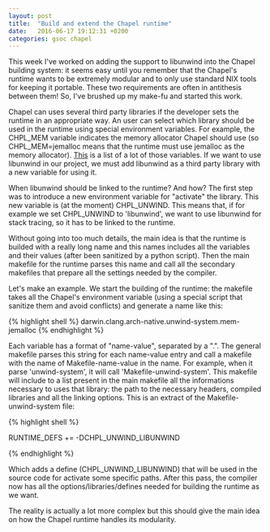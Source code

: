 ```yaml
---
layout: post
title:  "Build and extend the Chapel runtime"
date:   2016-06-17 19:12:31 +0200
categories: gsoc chapel
---
```


This week I've worked on adding the support to libunwind into the Chapel building system: it seems easy until you remember that the Chapel's runtime wants to be extremely modular and to only use standard NIX tools for keeping it portable.<!--more--> These two requirements are often in antithesis between them! So, I've brushed up my make-fu and started this work.

Chapel can uses several third party libraries if the developer sets the runtime in an appropriate way. An user can select which library should be used in the runtime using special environment variables. For example, the CHPL_MEM variable indicates the memory allocator Chapel should use (so CHPL_MEM=jemalloc means that the runtime must use jemalloc as the memory allocator). [This](http://chapel.cray.com/docs/latest/usingchapel/chplenv.html) is a list of a lot of those variables. If we want to use libunwind in our project, we must add libunwind as a third party library with a new variable for using it.

When libunwind should be linked to the runtime? And how? The first step was to introduce a new environment variable for "activate" the library. This new variable is (at the moment) CHPL_UNWIND. This means that, if for example we set CHPL_UNWIND to 'libunwind', we want to use libunwind for stack tracing, so it has to be linked to the runtime.

Without going into too much details, the main idea is that the runtime is builded with a really long name and this names includes all the variables and their values (after been sanitized by a python script). Then the main makefile for the runtime parses this name and call all the secondary makefiles that prepare all the settings needed by the compiler.

Let's make an example. We start the building of the runtime: the makefile takes all the Chapel's environment variable (using a special script that sanitize them and avoid conflicts) and generate a name like this:

{% highlight shell %}
darwin.clang.arch-native.unwind-system.mem-jemalloc
{% endhighlight %}

Each variable has a format of "name-value", separated by a ".". The general makefile parses this string for each name-value entry and call a makefile with the name of Makefile-name-value in the name. For example, when it parse 'unwind-system', it will call 'Makefile-unwind-system'. This makefile will include to a list present in the main makefile all the informations necessary to uses that library: the path to the necessary headers, compiled libraries and all the linking options. This is an extract of the Makefile-unwind-system file:

{% highlight shell %}

RUNTIME_DEFS += -DCHPL_UNWIND_LIBUNWIND

{% endhighlight %}

Which adds a define (CHPL_UNWIND_LIBUNWIND) that will be used in the source code for activate some specific paths. After this pass, the compiler now has all the options/libraries/defines needed for building the runtime as we want.

The reality is actually a lot more complex but this should give the main idea on how the Chapel runtime handles its modularity.
